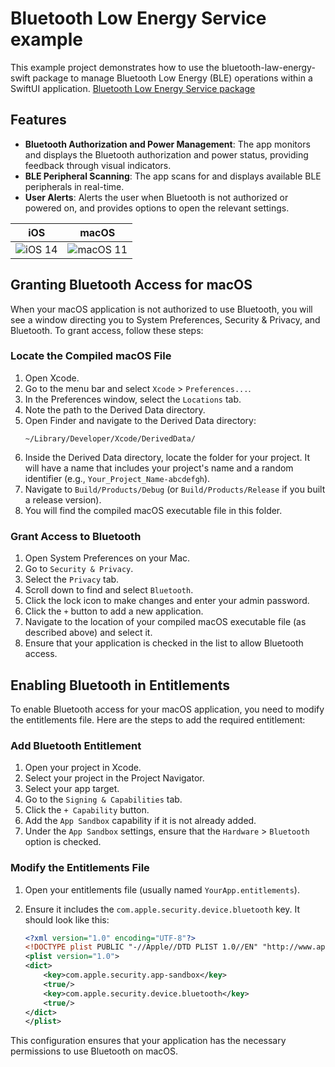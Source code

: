 
# Bluetooth Low Energy Service example

This example project demonstrates how to use the bluetooth-law-energy-swift package to manage Bluetooth Low Energy (BLE) operations within a SwiftUI application.
[Bluetooth Low Energy Service package](https://github.com/The-Igor/bluetooth-law-energy-swift)

## Features
- **Bluetooth Authorization and Power Management**: The app monitors and displays the Bluetooth authorization and power status, providing feedback through visual indicators.
- **BLE Peripheral Scanning**: The app scans for and displays available BLE peripherals in real-time.
- **User Alerts**: Alerts the user when Bluetooth is not authorized or powered on, and provides options to open the relevant settings.

| iOS | macOS |
|:-------:|:-------:|
| ![iOS 14](https://github.com/The-Igor/bluetooth-law-energy-swift/blob/main/img/ble_manager.jpeg) | ![macOS 11](https://github.com/The-Igor/bluetooth-law-energy-swift/blob/main/img/ble_mac.png) |

## Granting Bluetooth Access for macOS

When your macOS application is not authorized to use Bluetooth, you will see a window directing you to System Preferences, Security & Privacy, and Bluetooth. To grant access, follow these steps:

### Locate the Compiled macOS File

1. Open Xcode.
2. Go to the menu bar and select `Xcode` > `Preferences...`.
3. In the Preferences window, select the `Locations` tab.
4. Note the path to the Derived Data directory.
5. Open Finder and navigate to the Derived Data directory:
   ```shell
   ~/Library/Developer/Xcode/DerivedData/
   ```
6. Inside the Derived Data directory, locate the folder for your project. It will have a name that includes your project's name and a random identifier (e.g., `Your_Project_Name-abcdefgh`).
7. Navigate to `Build/Products/Debug` (or `Build/Products/Release` if you built a release version).
8. You will find the compiled macOS executable file in this folder.

### Grant Access to Bluetooth

1. Open System Preferences on your Mac.
2. Go to `Security & Privacy`.
3. Select the `Privacy` tab.
4. Scroll down to find and select `Bluetooth`.
5. Click the lock icon to make changes and enter your admin password.
6. Click the `+` button to add a new application.
7. Navigate to the location of your compiled macOS executable file (as described above) and select it.
8. Ensure that your application is checked in the list to allow Bluetooth access.

## Enabling Bluetooth in Entitlements

To enable Bluetooth access for your macOS application, you need to modify the entitlements file. Here are the steps to add the required entitlement:

### Add Bluetooth Entitlement

1. Open your project in Xcode.
2. Select your project in the Project Navigator.
3. Select your app target.
4. Go to the `Signing & Capabilities` tab.
5. Click the `+ Capability` button.
6. Add the `App Sandbox` capability if it is not already added.
7. Under the `App Sandbox` settings, ensure that the `Hardware` > `Bluetooth` option is checked.

### Modify the Entitlements File

1. Open your entitlements file (usually named `YourApp.entitlements`).
2. Ensure it includes the `com.apple.security.device.bluetooth` key. It should look like this:

   ```xml
   <?xml version="1.0" encoding="UTF-8"?>
   <!DOCTYPE plist PUBLIC "-//Apple//DTD PLIST 1.0//EN" "http://www.apple.com/DTDs/PropertyList-1.0.dtd">
   <plist version="1.0">
   <dict>
       <key>com.apple.security.app-sandbox</key>
       <true/>
       <key>com.apple.security.device.bluetooth</key>
       <true/>
   </dict>
   </plist>
   ```

This configuration ensures that your application has the necessary permissions to use Bluetooth on macOS.
